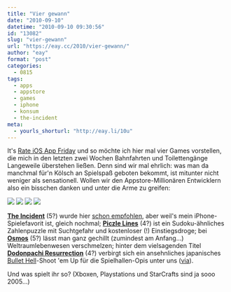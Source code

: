 ```yaml
---
title: "Vier gewann"
date: "2010-09-10"
datetime: "2010-09-10 09:30:56"
id: "13082"
slug: "vier-gewann"
url: "https://eay.cc/2010/vier-gewann/"
author: "eay"
format: "post"
categories:
  - 0815
tags:
  - apps
  - appstore
  - games
  - iphone
  - konsum
  - the-incident
meta:
  - yourls_shorturl: "http://eay.li/10u"
---
```


It's [Rate iOS App Friday](http://log.maniacalrage.net/post/1020835109/rate-ios-apps-friday) und so möchte ich hier mal vier Games vorstellen, die mich in den letzten zwei Wochen Bahnfahrten und Toilettengänge Langeweile überstehen ließen. Denn sind wir mal ehrlich: was man da manchmal für'n Kölsch an Spielspaß geboten bekommt, ist mitunter nicht weniger als sensationell. Wollen wir den Appstore-Millionären Entwicklern also ein bisschen danken und unter die Arme zu greifen:

[![](https://eay.cc/uploads/2010/theincident.jpg)](//eay.cc/theincident) [![](https://eay.cc/uploads/2010/piczlelines.jpg)](http://eay.cc/piczlelines) [![](https://eay.cc/uploads/2010/osmos.jpg)](http://eay.cc/osmos) [![](https://eay.cc/uploads/2010/dodonpachir.jpg)](http://eay.cc/dodonpachi)

[**The Incident**](//eay.cc/theincident) (5?) wurde hier [schon empfohlen](//eay.cc/2010/the-incident/), aber weil's mein iPhone-Spielefavorit ist, gleich nochmal; [**Piczle Lines**](http://eay.cc/piczlelines) (4?) ist ein Sudoku-ähnliches Zahlenpuzzle mit Suchtgefahr und kostenloser (!) Einstiegsdroge; bei [**Osmos**](http://eay.cc/osmos) (5?) lässt man ganz gechillt (zumindest am Anfang...) Weltraumlebenwesen verschmelzen; hinter dem vielsagenden Titel [**Dodonpachi Resurrection**](http://eay.cc/dodonpachi) (4?) verbirgt sich ein ansehnliches japanisches [Bullet Hell](http://en.wikipedia.org/wiki/Shoot_%27em_up#.22Bullet_hell.22_evolution_and_niche_appeal)\-Shoot 'em Up für die Spielhallen-Opis unter uns ([via](http://www.superlevel.de/spiele/dodonpachi-resurrection)).

Und was spielt ihr so? (Xboxen, Playstations und StarCrafts sind ja sooo 2005...)
